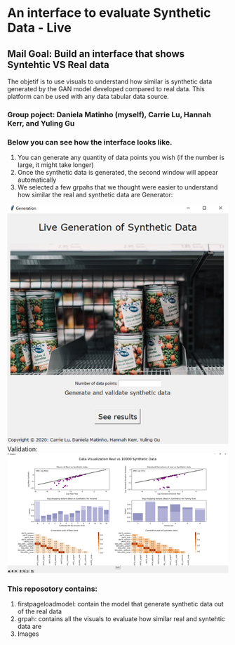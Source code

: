 # An interface to evaluate Synthetic Data - Live

## Mail Goal: Build an interface that shows Syntehtic VS Real data
The objetif is to use visuals to understand how similar is synthetic data generated by the GAN model developed compared to real data. This platform can be used with any data tabular data source.  

### Group poject: Daniela Matinho (myself), Carrie Lu, Hannah Kerr, and Yuling Gu

### Below you can see how the interface looks like.
1. You can generate any quantity of data points you wish (if the number is large, it might take longer)
2. Once the synthetic data is generated, the second window will appear automatically
3. We selected a few grpahs that we thought were easier to understand how similar the real and synthetic data are
Generator:
<img src="./images/rsz_generator.png">
Validation:
<img src="./images/rsz_1validation.png">

### This reposotory contains:
1. firstpageloadmodel: contain the model that generate synthetic data out of the real data
2. grpah: contains all the visuals to evaluate how similar real and syntehtic data are
3. Images
